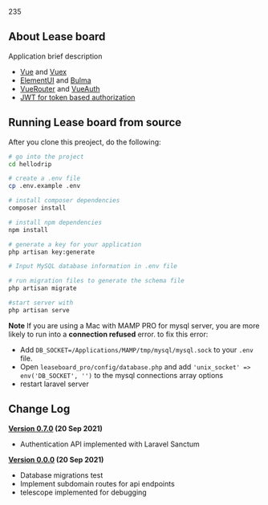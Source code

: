 235
## About Lease board

<p>Application brief description</p>

- [Vue](https://vuejs.org/) and [Vuex](https://vuex.vuejs.org/)
- [ElementUI](https://element.eleme.io/#/) and [Bulma](https://bulma.io/)
- [VueRouter](https://router.vuejs.org/) and [VueAuth](https://github.com/websanova/vue-auth)
- [JWT for token based authorization](https://github.com/tymondesigns/jwt-auth)

## Running Lease board from source

After you clone this preoject, do the following:
```bash
# go into the project
cd hellodrip

# create a .env file
cp .env.example .env

# install composer dependencies
composer install

# install npm dependencies
npm install

# generate a key for your application
php artisan key:generate

# Input MySQL database information in .env file

# run migration files to generate the schema file
php artisan migrate

#start server with 
php artisan serve

```
**Note**
If you are using a Mac with MAMP PRO for mysql server, you are more likely to run into a **connection refused** error. to fix this error:
- Add `DB_SOCKET=/Applications/MAMP/tmp/mysql/mysql.sock` to your `.env` file.
- Open `leaseboard_pro/config/database.php` and add `'unix_socket' => env('DB_SOCKET', '')` to the mysql connections array options
- restart laravel server


## Change Log

**[Version 0.7.0]() (20 Sep 2021)**

- Authentication API implemented with Laravel Sanctum


**[Version 0.0.0]() (20 Sep 2021)**

- Database migrations test
- Implement subdomain routes for api endpoints
- telescope implemented for debugging




